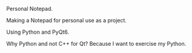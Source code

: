 Personal Notepad. 

Making a Notepad for personal use as a project.

Using Python and PyQt6. 

Why Python and not C++ for Qt? Because I want to exercise my Python. 

